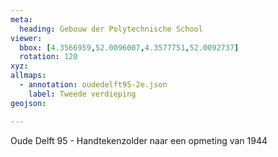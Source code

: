 ```yaml
---
meta:
  heading: Gebouw der Polytechnische School
viewer:
  bbox: [4.3566959,52.0096007,4.3577751,52.0092737]
  rotation: 120
xyz:
allmaps:
  - annotation: oudedelft95-2e.json
    label: Tweede verdieping
geojson:

---
```

Oude Delft 95 - Handtekenzolder naar een opmeting van 1944
